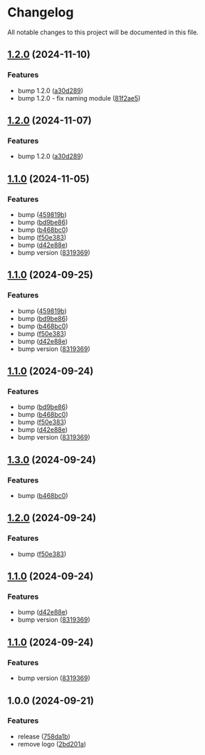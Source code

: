 # Changelog

All notable changes to this project will be documented in this file.

## [1.2.0](https://github.com/gofireflyio/terraform-firefly-azure-onboarding/compare/v1.1.0...v1.2.0) (2024-11-10)


### Features

* bump 1.2.0 ([a30d289](https://github.com/gofireflyio/terraform-firefly-azure-onboarding/commit/a30d2899688b5902db81397c85b05eb1bdb57ded))
* bump 1.2.0 - fix naming module ([81f2ae5](https://github.com/gofireflyio/terraform-firefly-azure-onboarding/commit/81f2ae53ccb776975481d8d31aebeba02ac144f1))

## [1.2.0](https://github.com/gofireflyio/terraform-firefly-azure-onboarding/compare/v1.1.0...v1.2.0) (2024-11-07)


### Features

* bump 1.2.0 ([a30d289](https://github.com/gofireflyio/terraform-firefly-azure-onboarding/commit/a30d2899688b5902db81397c85b05eb1bdb57ded))

## [1.1.0](https://github.com/gofireflyio/terraform-firefly-azure-onboarding/compare/v1.0.0...v1.1.0) (2024-11-05)


### Features

* bump ([459819b](https://github.com/gofireflyio/terraform-firefly-azure-onboarding/commit/459819bb18d39f191530d9ba71aa46fb0c4cdf8d))
* bump ([bd9be86](https://github.com/gofireflyio/terraform-firefly-azure-onboarding/commit/bd9be86141086220d01eefad51b467be02017c31))
* bump ([b468bc0](https://github.com/gofireflyio/terraform-firefly-azure-onboarding/commit/b468bc0e4c689e645ee7f93f14c301cfe8c1cc5f))
* bump ([f50e383](https://github.com/gofireflyio/terraform-firefly-azure-onboarding/commit/f50e383bfa14600493b651e89af6d016b34cc31a))
* bump ([d42e88e](https://github.com/gofireflyio/terraform-firefly-azure-onboarding/commit/d42e88e258b1a0deb18016a4e77c6ece58047dd4))
* bump version ([8319369](https://github.com/gofireflyio/terraform-firefly-azure-onboarding/commit/831936930df8c222da4fc9593ac28dd81c08dc07))

## [1.1.0](https://github.com/gofireflyio/terraform-firefly-azure-onboarding/compare/v1.0.0...v1.1.0) (2024-09-25)


### Features

* bump ([459819b](https://github.com/gofireflyio/terraform-firefly-azure-onboarding/commit/459819bb18d39f191530d9ba71aa46fb0c4cdf8d))
* bump ([bd9be86](https://github.com/gofireflyio/terraform-firefly-azure-onboarding/commit/bd9be86141086220d01eefad51b467be02017c31))
* bump ([b468bc0](https://github.com/gofireflyio/terraform-firefly-azure-onboarding/commit/b468bc0e4c689e645ee7f93f14c301cfe8c1cc5f))
* bump ([f50e383](https://github.com/gofireflyio/terraform-firefly-azure-onboarding/commit/f50e383bfa14600493b651e89af6d016b34cc31a))
* bump ([d42e88e](https://github.com/gofireflyio/terraform-firefly-azure-onboarding/commit/d42e88e258b1a0deb18016a4e77c6ece58047dd4))
* bump version ([8319369](https://github.com/gofireflyio/terraform-firefly-azure-onboarding/commit/831936930df8c222da4fc9593ac28dd81c08dc07))

## [1.1.0](https://github.com/gofireflyio/terraform-firefly-azure-onboarding/compare/v1.0.0...v1.1.0) (2024-09-24)


### Features

* bump ([bd9be86](https://github.com/gofireflyio/terraform-firefly-azure-onboarding/commit/bd9be86141086220d01eefad51b467be02017c31))
* bump ([b468bc0](https://github.com/gofireflyio/terraform-firefly-azure-onboarding/commit/b468bc0e4c689e645ee7f93f14c301cfe8c1cc5f))
* bump ([f50e383](https://github.com/gofireflyio/terraform-firefly-azure-onboarding/commit/f50e383bfa14600493b651e89af6d016b34cc31a))
* bump ([d42e88e](https://github.com/gofireflyio/terraform-firefly-azure-onboarding/commit/d42e88e258b1a0deb18016a4e77c6ece58047dd4))
* bump version ([8319369](https://github.com/gofireflyio/terraform-firefly-azure-onboarding/commit/831936930df8c222da4fc9593ac28dd81c08dc07))

## [1.3.0](https://github.com/gofireflyio/terraform-firefly-azure-onboarding/compare/v1.2.0...v1.3.0) (2024-09-24)


### Features

* bump ([b468bc0](https://github.com/gofireflyio/terraform-firefly-azure-onboarding/commit/b468bc0e4c689e645ee7f93f14c301cfe8c1cc5f))

## [1.2.0](https://github.com/gofireflyio/terraform-firefly-azure-onboarding/compare/v1.1.0...v1.2.0) (2024-09-24)


### Features

* bump ([f50e383](https://github.com/gofireflyio/terraform-firefly-azure-onboarding/commit/f50e383bfa14600493b651e89af6d016b34cc31a))

## [1.1.0](https://github.com/gofireflyio/terraform-firefly-azure-onboarding/compare/v1.0.0...v1.1.0) (2024-09-24)


### Features

* bump ([d42e88e](https://github.com/gofireflyio/terraform-firefly-azure-onboarding/commit/d42e88e258b1a0deb18016a4e77c6ece58047dd4))
* bump version ([8319369](https://github.com/gofireflyio/terraform-firefly-azure-onboarding/commit/831936930df8c222da4fc9593ac28dd81c08dc07))

## [1.1.0](https://github.com/gofireflyio/terraform-firefly-azure-onboarding/compare/v1.0.0...v1.1.0) (2024-09-24)


### Features

* bump version ([8319369](https://github.com/gofireflyio/terraform-firefly-azure-onboarding/commit/831936930df8c222da4fc9593ac28dd81c08dc07))

## 1.0.0 (2024-09-21)


### Features

* release ([758da1b](https://github.com/gofireflyio/terraform-firefly-azure-onboarding/commit/758da1bf56c1fa0c08d0a13c92d697e4c0f754bf))
* remove logo ([2bd201a](https://github.com/gofireflyio/terraform-firefly-azure-onboarding/commit/2bd201abee15069be1949fb355825dce3677e4e6))
